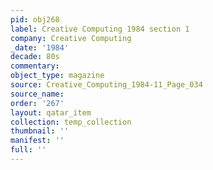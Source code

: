```yaml
---
pid: obj268
label: Creative Computing 1984 section 1
company: Creative Computing
_date: '1984'
decade: 80s
commentary: 
object_type: magazine
source: Creative_Computing_1984-11_Page_034
source_name: 
order: '267'
layout: qatar_item
collection: temp_collection
thumbnail: ''
manifest: ''
full: ''
---
```

